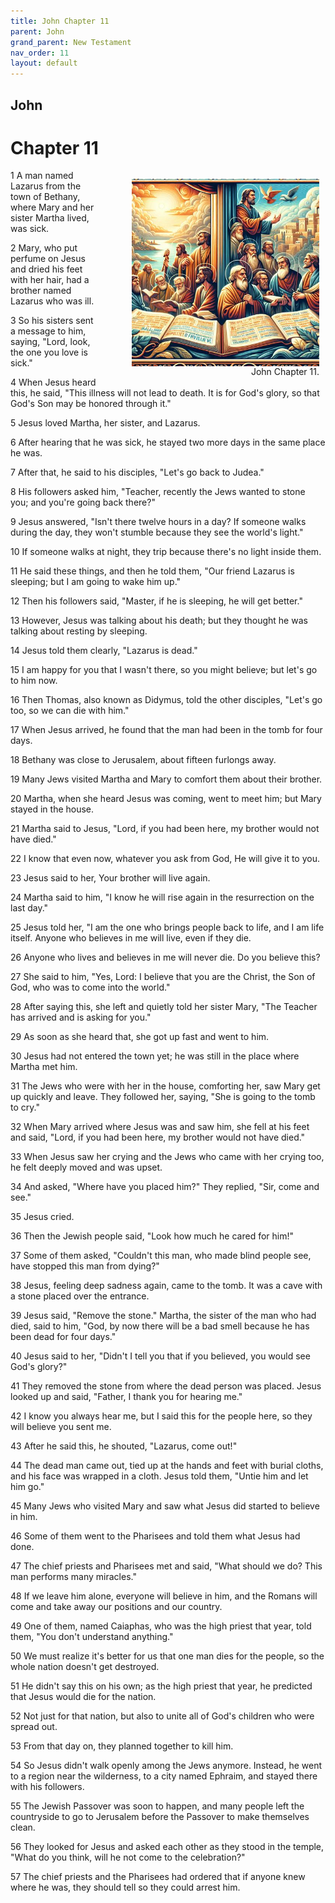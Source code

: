 ```yaml
---
title: John Chapter 11
parent: John
grand_parent: New Testament
nav_order: 11
layout: default
---
```


## John

# Chapter 11

<figure style="float: right; margin-right: 10px;">
    <img src="/assets/Image/John/500/11.jpg" alt="John Chapter 11" style="width: 300px; height: 300px; float: right;padding-left: 10px;"/>
    <figcaption style="clear: both;text-align: right;">John Chapter 11.</figcaption>
</figure>
1 A man named Lazarus from the town of Bethany, where Mary and her sister Martha lived, was sick.

2 Mary, who put perfume on Jesus and dried his feet with her hair, had a brother named Lazarus who was ill.

3 So his sisters sent a message to him, saying, "Lord, look, the one you love is sick."

4 When Jesus heard this, he said, "This illness will not lead to death. It is for God's glory, so that God's Son may be honored through it."

5 Jesus loved Martha, her sister, and Lazarus.

6 After hearing that he was sick, he stayed two more days in the same place he was.

7 After that, he said to his disciples, "Let's go back to Judea."

8 His followers asked him, "Teacher, recently the Jews wanted to stone you; and you're going back there?"

9 Jesus answered, "Isn't there twelve hours in a day? If someone walks during the day, they won't stumble because they see the world's light."

10 If someone walks at night, they trip because there's no light inside them.

11 He said these things, and then he told them, "Our friend Lazarus is sleeping; but I am going to wake him up."

12 Then his followers said, "Master, if he is sleeping, he will get better."

13 However, Jesus was talking about his death; but they thought he was talking about resting by sleeping.

14 Jesus told them clearly, "Lazarus is dead."

15 I am happy for you that I wasn't there, so you might believe; but let's go to him now.

16 Then Thomas, also known as Didymus, told the other disciples, "Let's go too, so we can die with him."

17 When Jesus arrived, he found that the man had been in the tomb for four days.

18 Bethany was close to Jerusalem, about fifteen furlongs away.

19 Many Jews visited Martha and Mary to comfort them about their brother.

20 Martha, when she heard Jesus was coming, went to meet him; but Mary stayed in the house.

21 Martha said to Jesus, "Lord, if you had been here, my brother would not have died."

22 I know that even now, whatever you ask from God, He will give it to you.

23 Jesus said to her, Your brother will live again.

24 Martha said to him, "I know he will rise again in the resurrection on the last day."

25 Jesus told her, "I am the one who brings people back to life, and I am life itself. Anyone who believes in me will live, even if they die.

26 Anyone who lives and believes in me will never die. Do you believe this?

27 She said to him, "Yes, Lord: I believe that you are the Christ, the Son of God, who was to come into the world."

28 After saying this, she left and quietly told her sister Mary, "The Teacher has arrived and is asking for you."

29 As soon as she heard that, she got up fast and went to him.

30 Jesus had not entered the town yet; he was still in the place where Martha met him.

31 The Jews who were with her in the house, comforting her, saw Mary get up quickly and leave. They followed her, saying, "She is going to the tomb to cry."

32 When Mary arrived where Jesus was and saw him, she fell at his feet and said, "Lord, if you had been here, my brother would not have died."

33 When Jesus saw her crying and the Jews who came with her crying too, he felt deeply moved and was upset.

34 And asked, "Where have you placed him?" They replied, "Sir, come and see."

35 Jesus cried.

36 Then the Jewish people said, "Look how much he cared for him!"

37 Some of them asked, "Couldn't this man, who made blind people see, have stopped this man from dying?"

38 Jesus, feeling deep sadness again, came to the tomb. It was a cave with a stone placed over the entrance.

39 Jesus said, "Remove the stone." Martha, the sister of the man who had died, said to him, "God, by now there will be a bad smell because he has been dead for four days."

40 Jesus said to her, "Didn't I tell you that if you believed, you would see God's glory?"

41 They removed the stone from where the dead person was placed. Jesus looked up and said, "Father, I thank you for hearing me."

42 I know you always hear me, but I said this for the people here, so they will believe you sent me.

43 After he said this, he shouted, "Lazarus, come out!"

44 The dead man came out, tied up at the hands and feet with burial cloths, and his face was wrapped in a cloth. Jesus told them, "Untie him and let him go."

45 Many Jews who visited Mary and saw what Jesus did started to believe in him.

46 Some of them went to the Pharisees and told them what Jesus had done.

47 The chief priests and Pharisees met and said, "What should we do? This man performs many miracles."

48 If we leave him alone, everyone will believe in him, and the Romans will come and take away our positions and our country.

49 One of them, named Caiaphas, who was the high priest that year, told them, "You don't understand anything."

50 We must realize it's better for us that one man dies for the people, so the whole nation doesn't get destroyed.

51 He didn't say this on his own; as the high priest that year, he predicted that Jesus would die for the nation.

52 Not just for that nation, but also to unite all of God's children who were spread out.

53 From that day on, they planned together to kill him.

54 So Jesus didn't walk openly among the Jews anymore. Instead, he went to a region near the wilderness, to a city named Ephraim, and stayed there with his followers.

55 The Jewish Passover was soon to happen, and many people left the countryside to go to Jerusalem before the Passover to make themselves clean.

56 They looked for Jesus and asked each other as they stood in the temple, "What do you think, will he not come to the celebration?"

57 The chief priests and the Pharisees had ordered that if anyone knew where he was, they should tell so they could arrest him.


